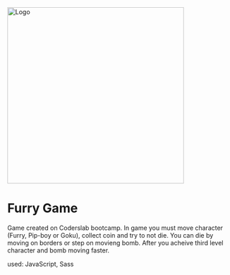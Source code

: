 <img alt="Logo" src="http://coderslab.pl/svg/logo-coderslab.svg" width="400">

# Furry Game

Game created on Coderslab bootcamp. In game you must move character (Furry, Pip-boy or Goku), collect coin and try to not die.
You can die by moving on borders or step on movieng bomb. After you acheive third level character and bomb moving faster.

used: JavaScript, Sass
